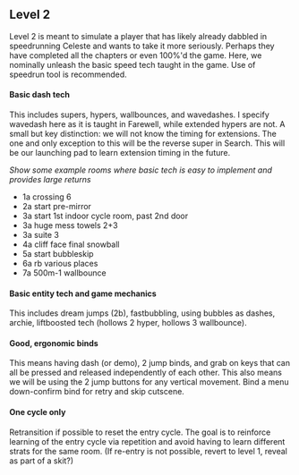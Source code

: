 ## Level 2

Level 2 is meant to simulate a player that has likely already dabbled in speedrunning Celeste and wants to take it more seriously. Perhaps they have completed all the chapters or even 100%'d the game. Here, we nominally unleash the basic speed tech taught in the game. Use of speedrun tool is recommended.

#### Basic dash tech  
This includes supers, hypers, wallbounces, and wavedashes. I specify wavedash here as it is taught in Farewell, while extended hypers are not. A small but key distinction: we will not know the timing for extensions. The one and only exception to this will be the reverse super in Search. This will be our launching pad to learn extension timing in the future.

*Show some example rooms where basic tech is easy to implement and provides large returns*

- 1a crossing 6
- 2a start pre-mirror
- 3a start 1st indoor cycle room, past 2nd door
- 3a huge mess towels 2+3
- 3a suite 3
- 4a cliff face final snowball
- 5a start bubbleskip
- 6a rb various places
- 7a 500m-1 wallbounce

#### Basic entity tech and game mechanics
This includes dream jumps (2b), fastbubbling, using bubbles as dashes, archie, liftboosted tech (hollows 2 hyper, hollows 3 wallbounce).

#### Good, ergonomic binds  
This means having dash (or demo), 2 jump binds, and grab on keys that can all be pressed and released independently of each other. This also means we will be using the 2 jump buttons for any vertical movement. Bind a menu down-confirm bind for retry and skip cutscene.

#### One cycle only  
Retransition if possible to reset the entry cycle. The goal is to reinforce learning of the entry cycle via repetition and avoid having to learn different strats for the same room. (If re-entry is not possible, revert to level 1, reveal as part of a skit?)
